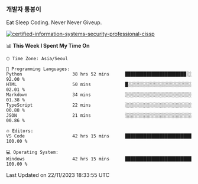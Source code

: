 ### 개발자 통붕이
Eat Sleep Coding.
Never Never Giveup.

[![certified-information-systems-security-professional-cissp](https://user-images.githubusercontent.com/44606727/157613689-acd84ec6-5f8f-4e79-89d9-a8d51f033634.png)](https://www.credly.com/badges/f394a010-85a0-450b-9136-8043af01d71c/public_url)

<!--START_SECTION:waka-->
📊 **This Week I Spent My Time On** 

```text
🕑︎ Time Zone: Asia/Seoul

💬 Programming Languages: 
Python                   38 hrs 52 mins      ███████████████████████░░   92.00 % 
HTML                     50 mins             █░░░░░░░░░░░░░░░░░░░░░░░░   02.01 % 
Markdown                 34 mins             ░░░░░░░░░░░░░░░░░░░░░░░░░   01.38 % 
TypeScript               22 mins             ░░░░░░░░░░░░░░░░░░░░░░░░░   00.88 % 
JSON                     21 mins             ░░░░░░░░░░░░░░░░░░░░░░░░░   00.86 % 

🔥 Editors: 
VS Code                  42 hrs 15 mins      █████████████████████████   100.00 % 

💻 Operating System: 
Windows                  42 hrs 15 mins      █████████████████████████   100.00 % 
```


 Last Updated on 22/11/2023 18:33:55 UTC
<!--END_SECTION:waka-->
